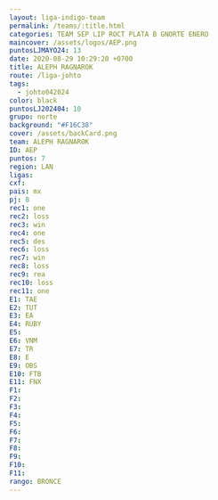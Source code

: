 ```yaml
---
layout: liga-indigo-team
permalink: /teams/:title.html
categories: TEAM SEP LIP ROCT PLATA B GNORTE ENERO
maincover: /assets/logos/AEP.png
puntosLJMAYO24: 13
date: 2020-08-29 10:29:20 +0700
title: ALEPH RAGNAROK
route: /liga-johto
tags:
  - johto042024
color: black
puntosLJ202404: 10
grupo: norte
background: "#F16C38"
cover: /assets/backCard.png
team: ALEPH RAGNAROK
ID: AEP
puntos: 7
region: LAN
ligas: 
cxf: 
pais: mx
pj: 8
rec1: one
rec2: loss
rec3: win
rec4: one
rec5: des
rec6: loss
rec7: win
rec8: loss
rec9: rea
rec10: loss
rec11: one
E1: TAE
E2: TUT
E3: EA
E4: RUBY
E5: 
E6: VNM
E7: TR
E8: E
E9: OBS
E10: FTB
E11: FNX
F1: 
F2: 
F3: 
F4: 
F5: 
F6: 
F7: 
F8: 
F9: 
F10: 
F11: 
rango: BRONCE
---
```



